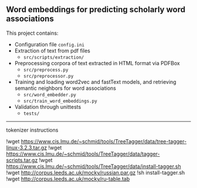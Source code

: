 ## Word embeddings for predicting scholarly word associations
This project contains:
- Configuration file `config.ini`
- Extraction of text from pdf files
    - `src/scripts/extraction/` 
- Preprocessing corpora of text extracted in HTML format via PDFBox
    - `src/preprocess.py`
    - `src/preprocessor.py`
- Training and loading word2vec and fastText models, and retrieving semantic 
neighbors for word associations
    - `src/word_embedder.py`
    - `src/train_word_embeddings.py`
- Validation through unittests
    - `tests/`
---
tokenizer instructions

!wget https://www.cis.lmu.de/~schmid/tools/TreeTagger/data/tree-tagger-linux-3.2.3.tar.gz
!wget https://www.cis.lmu.de/~schmid/tools/TreeTagger/data/tagger-scripts.tar.gz
!wget https://www.cis.lmu.de/~schmid/tools/TreeTagger/data/install-tagger.sh
!wget http://corpus.leeds.ac.uk/mocky/russian.par.gz
!sh install-tagger.sh
!wget http://corpus.leeds.ac.uk/mocky/ru-table.tab